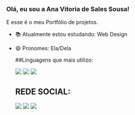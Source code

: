 ### Olá, eu sou a Ana Vitoria de Sales Sousa!

E esse é o meu Portfólio de projetos.

- 📚 Atualmente estou estudando: Web Design
- 😄 Pronomes: Ela/Dela

  ##Linguagens que mais utilizo:

  <img src="https://img.shields.io/badge/HTML5-E34F26?style=for-the-badge&logo=html5&logoColor=white" target="_blank">
  <img src="https://img.shields.io/badge/CSS3-1572B6?style=for-the-badge&logo=css3&logoColor=white" target="_blank">
  <img src="https://img.shields.io/badge/JavaScript-F7DF1E?style=for-the-badge&logo=javascript&logoColor=black" target="_blank">
  

  ## REDE SOCIAL:

  <a href="https://www.linkedin.com/in/ana-vit%C3%B3ria-de-s-37097a268/" target="_blank"><img src="https://img.shields.io/badge/LinkedIn-0077B5?style=for-the-    badge&logo=linkedin&logoColor=white" target="_blank"></a>
  <a href="https://www.instagram.com/anavitoriadevfront/" target="_blank"><img src="https://img.shields.io/badge/-Instagram-%23E4405F?style=for-the-badge&logo=instagram&logoColor=white" target="_blank"></a>
  <a href = "mailto:anavitoriadevfront@gmail.com"><img src="https://img.shields.io/badge/-Gmail-%23333?style=for-the-badge&logo=gmail&logoColor=white" target="_blank"></a>
